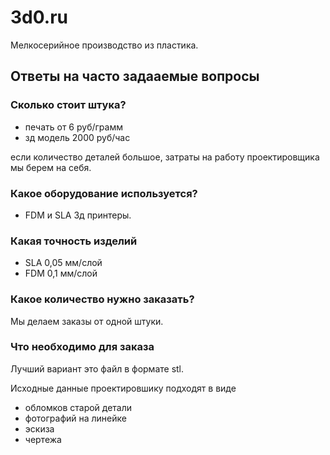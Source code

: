 # 3d0.ru
Мелкосерийное производство из пластика.

## Ответы на часто задааемые вопросы
### Сколько стоит штука?
- печать от 6 руб/грамм
- зд модель 2000 руб/час

если количество деталей большое, затраты на работу проектировщика мы берем на себя.

### Какое оборудование используется?
- FDM и SLA 3д принтеры.

### Какая точность изделий
- SLA 0,05 мм/слой
- FDM 0,1 мм/слой

### Какое количество нужно заказать?
Мы делаем заказы от одной штуки.

### Что необходимо для заказа
Лучший вариант это файл в формате stl.

Исходные данные проектировшику подходят в виде

- обломков старой детали
- фотографий на линейке  
- эскиза
- чертежа

